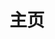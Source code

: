 ---
home: true
title: 主页
icon: home
heroText: 向往自由
heroImage: /logo.png
copyright: ""

features:

  - title: 操作系统
    icon: OS
    details: Windows、Linux、DNS、etc
    link: /os/


footer: MIT 协议 | Copyright © 2022-present <a href="https://00d2.github.io" rel="noopener noreferrer " target="_blank">犄角蛙</a> | 主题 <a href="https://theme-hope.vuejs.press/zh/" rel="noopener noreferrer " target="_blank">vuepress-theme-hope</a>
---